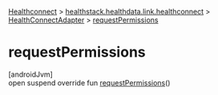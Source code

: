 
[Healthconnect](../../../healthconnect.html) > [healthstack.healthdata.link.healthconnect](../index.html) > [HealthConnectAdapter](index.html) > [requestPermissions](request-permissions.html)



# requestPermissions



[androidJvm]\
open suspend override fun [requestPermissions](request-permissions.html)()




